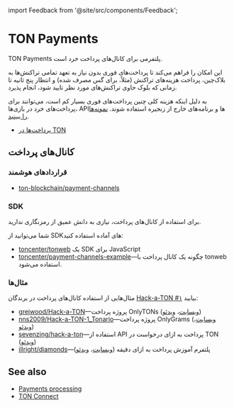 import Feedback from '@site/src/components/Feedback';

# TON Payments

TON Payments پلتفرمی برای کانال‌های پرداخت خرد است.

این امکان را فراهم می‌کند تا پرداخت‌های فوری بدون نیاز به تعهد تمامی تراکنش‌ها به بلاک‌چین، پرداخت هزینه‌های تراکنش (مثلاً، برای گس مصرف شده) و انتظار پنج ثانیه تا زمانی که بلوک حاوی تراکنش‌های مورد نظر تایید شود، انجام پذیرد.

به دلیل اینکه هزینه کلی چنین پرداخت‌های فوری بسیار کم است، می‌توانند برای پرداخت‌های خرد در بازی‌ها، APIها و برنامه‌های خارج از زنجیره استفاده شوند. [نمونه‌ها را ببینید](/v3/documentation/dapps/defi/ton-payments#examples).

- [پرداخت‌ها در TON](https://blog.ton.org/ton-payments)

## کانال‌های پرداخت

### قرارداد‌های هوشمند

- [ton-blockchain/payment-channels](https://github.com/ton-blockchain/payment-channels)

### SDK

برای استفاده از کانال‌های پرداخت، نیازی به دانش عمیق از رمزنگاری ندارید.

شما می‌توانید از SDKهای آماده استفاده کنید:

- [toncenter/tonweb](https://github.com/toncenter/tonweb) یک SDK برای JavaScript
- [toncenter/payment-channels-example](https://github.com/toncenter/payment-channels-example)—چگونه یک کانال پرداخت با tonweb استفاده می‌شود.

### مثال‌ها

مثال‌هایی از استفاده کانال‌های پرداخت در برندگان [Hack-a-TON #۱](https://ton.org/hack-a-ton-1) بیابید:

- [grejwood/Hack-a-TON](https://github.com/Grejwood/Hack-a-TON)—پروژه پرداخت OnlyTONs ([وبسایت](https://main.d3puvu1kvbh8ti.amplifyapp.com/)، [ویدئو](https://www.youtube.com/watch?v=38JpX1vRNTk))
- [nns2009/Hack-a-TON-1_Tonario](https://github.com/nns2009/Hack-a-TON-1_Tonario)—پروژه پرداخت OnlyGrams ([وبسایت](https://onlygrams.io/)، [ویدئو](https://www.youtube.com/watch?v=gm5-FPWn1XM))
- [sevenzing/hack-a-ton](https://github.com/sevenzing/hack-a-ton)—استفاده از API پرداخت به ازای درخواست در TON ([ویدئو](https://www.youtube.com/watch?v=7lAnbyJdpOA&feature=youtu.be))
- [illright/diamonds](https://github.com/illright/diamonds)—پلتفرم آموزش پرداخت به ازای دقیقه ([وبسایت](https://diamonds-ton.vercel.app/)، [ویدئو](https://www.youtube.com/watch?v=g9wmdOjAv1s))

## See also

- [Payments processing](/v3/guidelines/dapps/asset-processing/payments-processing)
- [TON Connect](/v3/guidelines/ton-connect/overview)

<Feedback />

